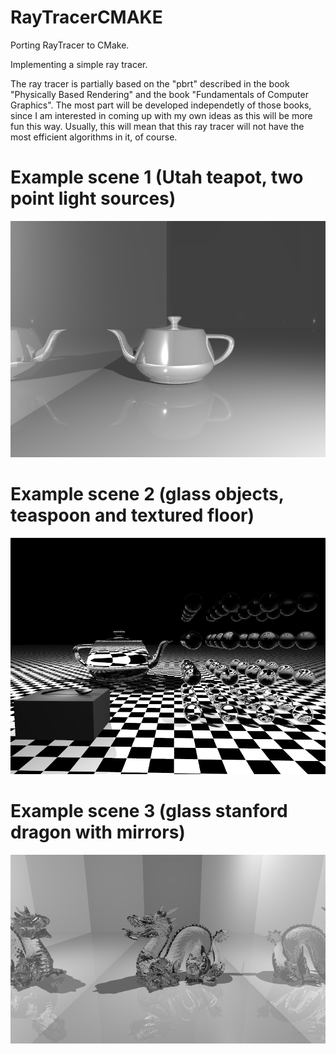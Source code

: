 # RayTracerCMAKE

Porting RayTracer to CMake.

Implementing a simple ray tracer.

The ray tracer is partially based on the "pbrt" described in the book "Physically Based Rendering" and the book "Fundamentals of Computer Graphics". The most part will be developed independetly of those books, since I am interested in coming up with my own ideas as this will be more fun this way. Usually, this will mean that this ray tracer will not have the most efficient algorithms in it, of course.

# Example scene 1 (Utah teapot, two point light sources)
<img src="RayTracer/resources/reflecting_teapot_with_two_lightsources.png" title="Utah teapot example scene" width="600">

# Example scene 2 (glass objects, teaspoon and textured floor)
<img src="RayTracer/resources/glass_objects_scene.png" title="glass objects scene" width="600">

# Example scene 3 (glass stanford dragon with mirrors)
<img src="RayTracer/resources/glass_dragon_with_mirrors.png" title="glass dragon with mirrors scene" width="600">
